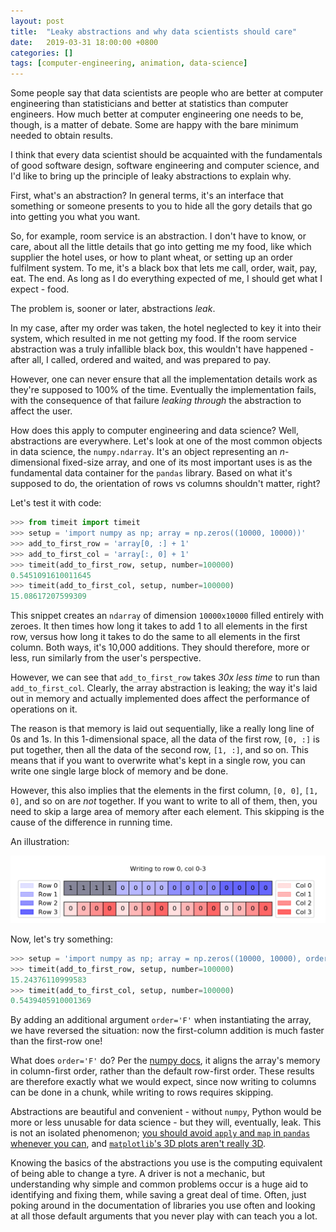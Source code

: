 ```yaml
---
layout: post
title:  "Leaky abstractions and why data scientists should care"
date:   2019-03-31 18:00:00 +0800
categories: []
tags: [computer-engineering, animation, data-science]
---
```


Some people say that data scientists are people who are better at computer engineering than statisticians and better at statistics than computer engineers. How much better at computer engineering one needs to be, though, is a matter of debate. Some are happy with the bare minimum needed to obtain results.

I think that every data scientist should be acquainted with the fundamentals of good software design, software engineering and computer science, and I'd like to bring up the principle of leaky abstractions to explain why.

First, what's an abstraction? In general terms, it's an interface that something or someone presents to you to hide all the gory details that go into getting you what you want.

So, for example, room service is an abstraction. I don't have to know, or care, about all the little details that go into getting me my food, like which supplier the hotel uses, or how to plant wheat, or setting up an order fulfilment system. To me, it's a black box that lets me call, order, wait, pay, eat. The end. As long as I do everything expected of me, I should get what I expect - food.

The problem is, sooner or later, abstractions _leak_. 

In my case, after my order was taken, the hotel neglected to key it into their system, which resulted in me not getting my food. If the room service abstraction was a truly infallible black box, this wouldn't have happened - after all, I called, ordered and waited, and was prepared to pay.

However, one can never ensure that all the implementation details work as they're supposed to 100% of the time. Eventually the implementation fails, with the consequence of that failure _leaking through_ the abstraction to affect the user.

How does this apply to computer engineering and data science? Well, abstractions are everywhere. Let's look at one of the most common objects in data science, the `numpy.ndarray`. It's an object representing an _n_-dimensional fixed-size array, and one of its most important uses is as the fundamental data container for the `pandas` library. Based on what it's supposed to do, the orientation of rows vs columns shouldn't matter, right?

Let's test it with code:

```python
>>> from timeit import timeit
>>> setup = 'import numpy as np; array = np.zeros((10000, 10000))'
>>> add_to_first_row = 'array[0, :] + 1'
>>> add_to_first_col = 'array[:, 0] + 1'
>>> timeit(add_to_first_row, setup, number=100000)
0.5451091610011645
>>> timeit(add_to_first_col, setup, number=100000)
15.08617207599309
```

This snippet creates an `ndarray` of dimension `10000x10000` filled entirely with zeroes. It then times how long it takes to add 1 to all elements in the first row, versus how long it takes to do the same to all elements in the first column. Both ways, it's 10,000 additions. They should therefore, more or less, run similarly from the user's perspective.

However, we can see that `add_to_first_row` takes _30x less time_ to run than `add_to_first_col`. Clearly, the array abstraction is leaking; the way it's laid out in memory and actually implemented does affect the performance of operations on it. 

The reason is that memory is laid out sequentially, like a really long line of 0s and 1s. In this 1-dimensional space, all the data of the first row, `[0, :]` is put together, then all the data of the second row, `[1, :]`, and so on. This means that if you want to overwrite what's kept in a single row, you can write one single large block of memory and be done.

However, this also implies that the elements in the first column, `[0, 0]`, `[1, 0]`, and so on are *not* together. If you want to write to all of them, then, you need to skip a large area of memory after each element. This skipping is the cause of the difference in running time.

An illustration:

<img src="/static/img/memory-layout.gif">

Now, let's try something:

```python
>>> setup = 'import numpy as np; array = np.zeros((10000, 10000), order='F')'
>>> timeit(add_to_first_row, setup, number=100000)
15.24376110999583
>>> timeit(add_to_first_col, setup, number=100000)
0.5439405910001369
```

By adding an additional argument `order='F'` when instantiating the array, we have reversed the situation: now the first-column addition is much faster than the first-row one!

What does `order='F'` do? Per the [numpy docs](), it aligns the array's memory in column-first order, rather than the default row-first order. These results are therefore exactly what we would expect, since now writing to columns can be done in a chunk, while writing to rows requires skipping.

Abstractions are beautiful and convenient - without `numpy`, Python would be more or less unusable for data science - but they will, eventually, leak. This is not an isolated phenomenon; [you should avoid `apply` and `map` in `pandas` whenever you can](https://stackoverflow.com/questions/54432583/when-should-i-ever-want-to-use-pandas-apply-in-my-code), and [`matplotlib`'s 3D plots aren't really 3D](https://stackoverflow.com/questions/13932150/matplotlib-wrong-overlapping-when-plotting-two-3d-surfaces-on-the-same-axes).

Knowing the basics of the abstractions you use is the computing equivalent of being able to change a tyre. A driver is not a mechanic, but understanding why simple and common problems occur is a huge aid to identifying and fixing them, while saving a great deal of time. Often, just poking around in the documentation of libraries you use often and looking at all those default arguments that you never play with can teach you a lot.
